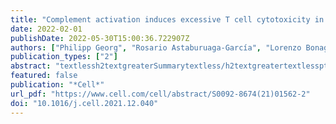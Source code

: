 ```yaml
---
title: "Complement activation induces excessive T cell cytotoxicity in severe COVID-19"
date: 2022-02-01
publishDate: 2022-05-30T15:00:36.722907Z
authors: ["Philipp Georg", "Rosario Astaburuaga-García", "Lorenzo Bonaguro", "Sophia Brumhard", "Laura Michalick", "Lena J. Lippert", "Tomislav Kostevc", "Christiane Gäbel", "Maria Schneider", "Mathias Streitz", "Vadim Demichev", "Ioanna Gemünd", "Matthias Barone", "Pinkus Tober-Lau", "Elisa T. Helbig", "David Hillus", "Lev Petrov", "Julia Stein", "Hannah-Philine Dey", "Daniela Paclik", "Christina Iwert", "Michael Mülleder", "Simran Kaur Aulakh", "Sonja Djudjaj", "Roman D. Bülow", "Henrik E. Mei", "Axel R. Schulz", "Andreas Thiel", "Stefan Hippenstiel", "Antoine-Emmanuel Saliba", "Roland Eils", "Irina Lehmann", "Marcus A. Mall", "Sebastian Stricker", "Jobst Röhmel", "Victor M. Corman", "Dieter Beule", "Emanuel Wyler", "Markus Landthaler", "Benedikt Obermayer", "Saskia von Stillfried", "Peter Boor", "Münevver Demir", "Hans Wesselmann", "Norbert Suttorp", "Alexander Uhrig", "Holger Müller-Redetzky", "Jacob Nattermann", "Wolfgang M. Kuebler", "Christian Meisel", "Markus Ralser", "Joachim L. Schultze", "Anna C. Aschenbrenner", "Charlotte Thibeault", "Florian Kurth", "Leif E. Sander", "Nils Blüthgen", "Birgit Sawitzki"]
publication_types: ["2"]
abstract: "textlessh2textgreaterSummarytextless/h2textgreatertextlessptextgreaterSevere COVID-19 is linked to both dysfunctional immune response and unrestrained immunopathology, and it remains unclear whether T cells contribute to disease pathology. Here, we combined single-cell transcriptomics and single-cell proteomics with mechanistic studies to assess pathogenic T cell functions and inducing signals. We identified highly activated CD16$^textrm+$ T cells with increased cytotoxic functions in severe COVID-19. CD16 expression enabled immune-complex-mediated, T cell receptor-independent degranulation and cytotoxicity not found in other diseases. CD16$^textrm+$ T cells from COVID-19 patients promoted microvascular endothelial cell injury and release of neutrophil and monocyte chemoattractants. CD16$^textrm+$ T cell clones persisted beyond acute disease maintaining their cytotoxic phenotype. Increased generation of C3a in severe COVID-19 induced activated CD16$^textrm+$ cytotoxic T cells. Proportions of activated CD16$^textrm+$ T cells and plasma levels of complement proteins upstream of C3a were associated with fatal outcome of COVID-19, supporting a pathological role of exacerbated cytotoxicity and complement activation in COVID-19.textless/ptextgreater"
featured: false
publication: "*Cell*"
url_pdf: "https://www.cell.com/cell/abstract/S0092-8674(21)01562-2"
doi: "10.1016/j.cell.2021.12.040"
---
```


